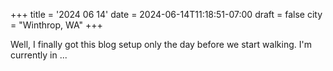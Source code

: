 +++
title = '2024 06 14'
date = 2024-06-14T11:18:51-07:00
draft = false
city = "Winthrop, WA"
+++

Well, I finally got this blog setup only the day before we start walking. I'm currently in ...